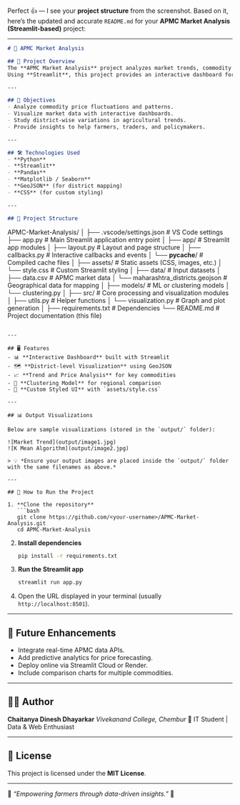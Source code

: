Perfect 👍 — I see your **project structure** from the screenshot. Based on it, here’s the updated and accurate `README.md` for your **APMC Market Analysis (Streamlit-based)** project:

---

```markdown
# 🏪 APMC Market Analysis

## 📘 Project Overview
The **APMC Market Analysis** project analyzes market trends, commodity prices, and regional trading data from Agricultural Produce Market Committees (APMCs).  
Using **Streamlit**, this project provides an interactive dashboard for exploring insights about agricultural markets across Maharashtra.

---

## 🎯 Objectives
- Analyze commodity price fluctuations and patterns.  
- Visualize market data with interactive dashboards.  
- Study district-wise variations in agricultural trends.  
- Provide insights to help farmers, traders, and policymakers.

---

## 🛠️ Technologies Used
- **Python**  
- **Streamlit**  
- **Pandas**  
- **Matplotlib / Seaborn**  
- **GeoJSON** (for district mapping)  
- **CSS** (for custom styling)

---

## 📂 Project Structure
```

APMC-Market-Analysis/
│
├── .vscode/settings.json         # VS Code settings
├── app.py                        # Main Streamlit application entry point
│
├── app/                          # Streamlit app modules
│   ├── layout.py                 # Layout and page structure
│   ├── callbacks.py              # Interactive callbacks and events
│   └── **pycache**/              # Compiled cache files
│
├── assets/                       # Static assets (CSS, images, etc.)
│   └── style.css                 # Custom Streamlit styling
│
├── data/                         # Input datasets
│   ├── data.csv                  # APMC market data
│   └── maharashtra_districts.geojson  # Geographical data for mapping
│
├── models/                       # ML or clustering models
│   └── clustering.py
│
├── src/                          # Core processing and visualization modules
│   ├── utils.py                  # Helper functions
│   └── visualization.py          # Graph and plot generation
│
├── requirements.txt              # Dependencies
└── README.md                     # Project documentation (this file)

````

---

## 🖥️ Features
- 📊 **Interactive Dashboard** built with Streamlit  
- 🗺️ **District-level Visualization** using GeoJSON  
- 📈 **Trend and Price Analysis** for key commodities  
- 🤖 **Clustering Model** for regional comparison  
- 🎨 **Custom Styled UI** with `assets/style.css`  

---

## 📊 Output Visualizations

Below are sample visualizations (stored in the `output/` folder):

![Market Trend](output/image1.jpg)
![K Mean Algorithm](output/image2.jpg)

> 💡 *Ensure your output images are placed inside the `output/` folder with the same filenames as above.*

---

## 🚀 How to Run the Project

1. **Clone the repository**
   ```bash
   git clone https://github.com/<your-username>/APMC-Market-Analysis.git
   cd APMC-Market-Analysis
````

2. **Install dependencies**

   ```bash
   pip install -r requirements.txt
   ```

3. **Run the Streamlit app**

   ```bash
   streamlit run app.py
   ```

4. Open the URL displayed in your terminal (usually `http://localhost:8501`).

---

## 📌 Future Enhancements

* Integrate real-time APMC data APIs.
* Add predictive analytics for price forecasting.
* Deploy online via Streamlit Cloud or Render.
* Include comparison charts for multiple commodities.

---

## 👨‍💻 Author

**Chaitanya Dinesh Dhayarkar**
*Vivekanand College, Chembur*
💼 IT Student | Data & Web Enthusiast

---

## 📄 License

This project is licensed under the **MIT License**.

---

🌾 *“Empowering farmers through data-driven insights.”* 🌾

```

